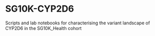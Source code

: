 # SG10K-CYP2D6

Scripts and lab notebooks for characterising the variant landscape of CYP2D6 in the SG10K_Health cohort